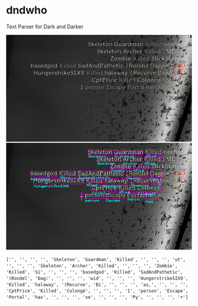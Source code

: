 # dndwho
Text Parser for Dark and Darker

![](/da.png)
![](/da_parsed.png)

`['', '', '', '', 'Skeleton', 'Guardman', 'Killed', '', '', '', 'ut', '', '', '', 'Skeleton', 'Archer', 'Killed', '', '', '', 'Zombie', 'Killed', 'Si', '', '', '', 'basedgod', 'Killed', 'SadAndPathetic', '(Rondel', 'Dag:', '', '', '', 'wid', '', '', '', 'HungerstrikeSIX9', 'Killed', 'halaway', '(Recurve', 'Bi', '', '', '', 'as,', '', '', '', 'CptPrice', 'Killed', 'Colongé', '', '', '', '1', 'person', 'Escape', 'Portal', 'has', '', '', '', 'xe', '', '', '', 'Py', '', '', '', '+']`
